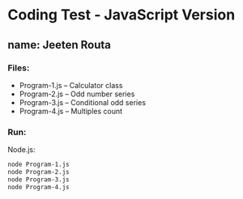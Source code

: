 # Coding Test - JavaScript Version

## name: Jeeten Routa

### Files:
- Program-1.js – Calculator class
- Program-2.js – Odd number series
- Program-3.js – Conditional odd series
- Program-4.js – Multiples count

### Run:
 Node.js:
```bash
node Program-1.js
node Program-2.js
node Program-3.js
node Program-4.js
```